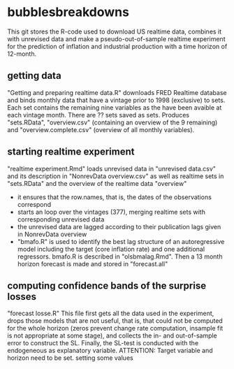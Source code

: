 # bubblesbreakdowns
This git stores the R-code used to download US realtime data, combines it with unrevised data and make a pseudo-out-of-sample
realtime experiment for the prediction of inflation and industrial production with a time horizon of 12-month.

## getting data
"Getting and preparing realtime data.R" downloads FRED Realtime database and binds monthly data that have a vintage prior to
1998 (exclusive) to sets. Each set contains the remaining nine variables as the have been avaible at each vintage month. 
There are ?? sets saved as sets. Produces "sets.RData", "overview.csv" (containing an overview of the 9 remaining) and "overview.complete.csv" (overview of all monthly variables).

## starting realtime experiment
"realtime experiment.Rmd" loads unrevised data in "unrevised data.csv" and its description in "NonrevData overview.csv" as well as realtime sets in "sets.RData" and the overview of the realtime data "overview"
- it ensures that the row.names, that is, the dates of the observations correspond
- starts an loop over the vintages (377), merging realtime sets with corresponding unrevised data
- the unrevised data are lagged according to their publication lags given in NonrevData overview
- "bmafo.R" is used to identify the best lag structure of an autoregressive model including the target (core inflation rate) and one additional regressors. bmafo.R is described in "olsbmalag.Rmd". Then a 13 month horizon forecast is made and stored in "forecast.all"

## computing confidence bands of the surprise losses
"forecast losse.R" 
This file first gets all the data used in the experiment, drops those models that are not useful,
that is, that could not be computed for the whole horizon (zeros prevent change rate computation, insample
fit is not appropriate at some stage), and collects the in- and out-of-sample error to construct the SL.
Finally, the SL-test is conducted with the endogeneous as explanatory variable.
ATTENTION: Target variable and horizon need to be set.
setting some values